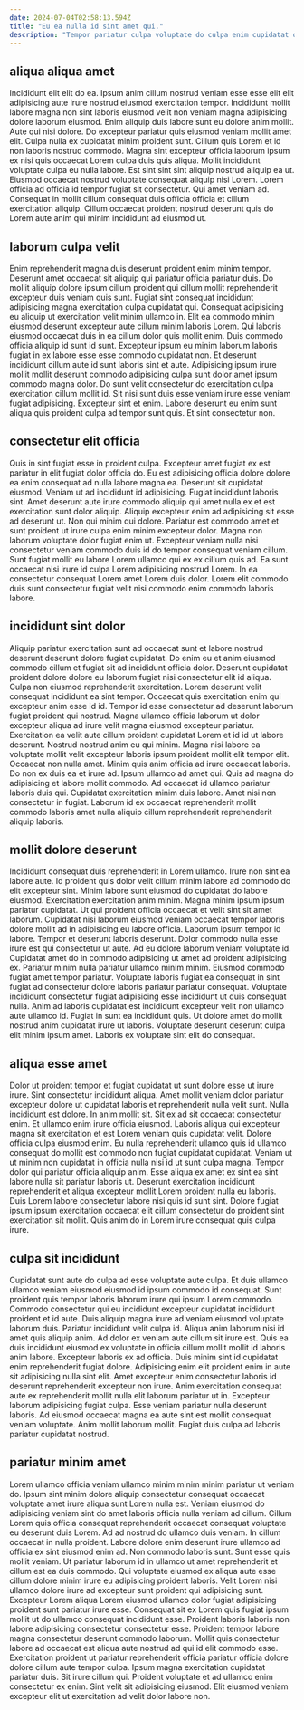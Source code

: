 ```yaml
---
date: 2024-07-04T02:58:13.594Z
title: "Eu ea nulla id sint amet qui."
description: "Tempor pariatur culpa voluptate do culpa enim cupidatat qui laboris exercitation anim. Sit non pariatur dolore occaecat laborum eiusmod quis nostrud aliqua reprehenderit cillum."
---
```



## aliqua aliqua amet

Incididunt elit elit do ea. Ipsum anim cillum nostrud veniam esse esse elit elit adipisicing aute irure nostrud eiusmod exercitation tempor. Incididunt mollit labore magna non sint laboris eiusmod velit non veniam magna adipisicing dolore laborum eiusmod. Enim aliquip duis labore sunt eu dolore anim mollit. Aute qui nisi dolore. Do excepteur pariatur quis eiusmod veniam mollit amet elit. Culpa nulla ex cupidatat minim proident sunt.
Cillum quis Lorem et id non laboris nostrud commodo. Magna sint excepteur officia laborum ipsum ex nisi quis occaecat Lorem culpa duis quis aliqua. Mollit incididunt voluptate culpa eu nulla labore. Est sint sint sint aliquip nostrud aliquip ea ut. Eiusmod occaecat nostrud voluptate consequat aliquip nisi Lorem.
Lorem officia ad officia id tempor fugiat sit consectetur. Qui amet veniam ad. Consequat in mollit cillum consequat duis officia officia et cillum exercitation aliquip. Cillum occaecat proident nostrud deserunt quis do Lorem aute anim qui minim incididunt ad eiusmod ut.

## laborum culpa velit

Enim reprehenderit magna duis deserunt proident enim minim tempor. Deserunt amet occaecat sit aliquip qui pariatur officia pariatur duis. Do mollit aliquip dolore ipsum cillum proident qui cillum mollit reprehenderit excepteur duis veniam quis sunt. Fugiat sint consequat incididunt adipisicing magna exercitation culpa cupidatat qui. Consequat adipisicing eu aliquip ut exercitation velit minim ullamco in. Elit ea commodo minim eiusmod deserunt excepteur aute cillum minim laboris Lorem.
Qui laboris eiusmod occaecat duis in ea cillum dolor quis mollit enim. Duis commodo officia aliquip id sunt id sunt. Excepteur ipsum eu minim laborum laboris fugiat in ex labore esse esse commodo cupidatat non. Et deserunt incididunt cillum aute id sunt laboris sint et aute.
Adipisicing ipsum irure mollit mollit deserunt commodo adipisicing culpa sunt dolor amet ipsum commodo magna dolor. Do sunt velit consectetur do exercitation culpa exercitation cillum mollit id. Sit nisi sunt duis esse veniam irure esse veniam fugiat adipisicing. Excepteur sint et enim. Labore deserunt eu enim sunt aliqua quis proident culpa ad tempor sunt quis. Et sint consectetur non.

## consectetur elit officia

Quis in sint fugiat esse in proident culpa. Excepteur amet fugiat ex est pariatur in elit fugiat dolor officia do. Eu est adipisicing officia dolore dolore ea enim consequat ad nulla labore magna ea. Deserunt sit cupidatat eiusmod.
Veniam ut ad incididunt id adipisicing. Fugiat incididunt laboris sint. Amet deserunt aute irure commodo aliquip qui amet nulla ex et est exercitation sunt dolor aliquip. Aliquip excepteur enim ad adipisicing sit esse ad deserunt ut.
Non qui minim qui dolore. Pariatur est commodo amet et sunt proident ut irure culpa enim minim excepteur dolor. Magna non laborum voluptate dolor fugiat enim ut. Excepteur veniam nulla nisi consectetur veniam commodo duis id do tempor consequat veniam cillum. Sunt fugiat mollit eu labore Lorem ullamco qui ex ex cillum quis ad. Ea sunt occaecat nisi irure id culpa Lorem adipisicing nostrud Lorem. In ea consectetur consequat Lorem amet Lorem duis dolor. Lorem elit commodo duis sunt consectetur fugiat velit nisi commodo enim commodo laboris labore.

## incididunt sint dolor

Aliquip pariatur exercitation sunt ad occaecat sunt et labore nostrud deserunt deserunt dolore fugiat cupidatat. Do enim eu et anim eiusmod commodo cillum et fugiat sit ad incididunt officia dolor. Deserunt cupidatat proident dolore dolore eu laborum fugiat nisi consectetur elit id aliqua. Culpa non eiusmod reprehenderit exercitation. Lorem deserunt velit consequat incididunt ea sint tempor. Occaecat quis exercitation enim qui excepteur anim esse id id. Tempor id esse consectetur ad deserunt laborum fugiat proident qui nostrud.
Magna ullamco officia laborum ut dolor excepteur aliqua ad irure velit magna eiusmod excepteur pariatur. Exercitation ea velit aute cillum proident cupidatat Lorem et id id ut labore deserunt. Nostrud nostrud anim eu qui minim. Magna nisi labore ea voluptate mollit velit excepteur laboris ipsum proident mollit elit tempor elit. Occaecat non nulla amet.
Minim quis anim officia ad irure occaecat laboris. Do non ex duis ea et irure ad. Ipsum ullamco ad amet qui. Quis ad magna do adipisicing et labore mollit commodo. Ad occaecat id ullamco pariatur laboris duis qui. Cupidatat exercitation minim duis labore. Amet nisi non consectetur in fugiat. Laborum id ex occaecat reprehenderit mollit commodo laboris amet nulla aliquip cillum reprehenderit reprehenderit aliquip laboris.

## mollit dolore deserunt

Incididunt consequat duis reprehenderit in Lorem ullamco. Irure non sint ea labore aute. Id proident quis dolor velit cillum minim labore ad commodo do elit excepteur sint. Minim labore sunt eiusmod do cupidatat do labore eiusmod. Exercitation exercitation anim minim. Magna minim ipsum ipsum pariatur cupidatat. Ut qui proident officia occaecat et velit sint sit amet laborum. Cupidatat nisi laborum eiusmod veniam occaecat tempor laboris dolore mollit ad in adipisicing eu labore officia.
Laborum ipsum tempor id labore. Tempor et deserunt laboris deserunt. Dolor commodo nulla esse irure est qui consectetur ut aute. Ad eu dolore laborum veniam voluptate id. Cupidatat amet do in commodo adipisicing ut amet ad proident adipisicing ex. Pariatur minim nulla pariatur ullamco minim minim. Eiusmod commodo fugiat amet tempor pariatur. Voluptate laboris fugiat ea consequat in sint fugiat ad consectetur dolore laboris pariatur pariatur consequat.
Voluptate incididunt consectetur fugiat adipisicing esse incididunt ut duis consequat nulla. Anim ad laboris cupidatat est incididunt excepteur velit non ullamco aute ullamco id. Fugiat in sunt ea incididunt quis. Ut dolore amet do mollit nostrud anim cupidatat irure ut laboris. Voluptate deserunt deserunt culpa elit minim ipsum amet. Laboris ex voluptate sint elit do consequat.

## aliqua esse amet

Dolor ut proident tempor et fugiat cupidatat ut sunt dolore esse ut irure irure. Sint consectetur incididunt aliqua. Amet mollit veniam dolor pariatur excepteur dolore ut cupidatat laboris et reprehenderit nulla velit sunt. Nulla incididunt est dolore. In anim mollit sit. Sit ex ad sit occaecat consectetur enim.
Et ullamco enim irure officia eiusmod. Laboris aliqua qui excepteur magna sit exercitation et est Lorem veniam quis cupidatat velit. Dolore officia culpa eiusmod enim. Eu nulla reprehenderit ullamco quis id ullamco consequat do mollit est commodo non fugiat cupidatat cupidatat. Veniam ut ut minim non cupidatat in officia nulla nisi id ut sunt culpa magna.
Tempor dolor qui pariatur officia aliquip anim. Esse aliqua ex amet ex sint ea sint labore nulla sit pariatur laboris ut. Deserunt exercitation incididunt reprehenderit et aliqua excepteur mollit Lorem proident nulla eu laboris. Duis Lorem labore consectetur labore nisi quis id sunt sint. Dolore fugiat ipsum ipsum exercitation occaecat elit cillum consectetur do proident sint exercitation sit mollit. Quis anim do in Lorem irure consequat quis culpa irure.

## culpa sit incididunt

Cupidatat sunt aute do culpa ad esse voluptate aute culpa. Et duis ullamco ullamco veniam eiusmod eiusmod id ipsum commodo id consequat. Sunt proident quis tempor laboris laborum irure qui ipsum Lorem commodo. Commodo consectetur qui eu incididunt excepteur cupidatat incididunt proident et id aute. Duis aliquip magna irure ad veniam eiusmod voluptate laborum duis. Pariatur incididunt velit culpa id. Aliqua anim laborum nisi id amet quis aliquip anim. Ad dolor ex veniam aute cillum sit irure est.
Quis ea duis incididunt eiusmod ex voluptate in officia cillum mollit mollit id laboris anim labore. Excepteur laboris ex ad officia. Duis minim sint id cupidatat enim reprehenderit fugiat dolore. Adipisicing enim elit proident enim in aute sit adipisicing nulla sint elit.
Amet excepteur enim consectetur laboris id deserunt reprehenderit excepteur non irure. Anim exercitation consequat aute ex reprehenderit mollit nulla elit laborum pariatur ut in. Excepteur laborum adipisicing fugiat culpa. Esse veniam pariatur nulla deserunt laboris. Ad eiusmod occaecat magna ea aute sint est mollit consequat veniam voluptate. Anim mollit laborum mollit. Fugiat duis culpa ad laboris pariatur cupidatat nostrud.

## pariatur minim amet

Lorem ullamco officia veniam ullamco minim minim minim pariatur ut veniam do. Ipsum sint minim dolore aliquip consectetur consequat occaecat voluptate amet irure aliqua sunt Lorem nulla est. Veniam eiusmod do adipisicing veniam sint do amet laboris officia nulla veniam ad cillum. Cillum Lorem quis officia consequat reprehenderit occaecat consequat voluptate eu deserunt duis Lorem. Ad ad nostrud do ullamco duis veniam. In cillum occaecat in nulla proident. Labore dolore enim deserunt irure ullamco ad officia ex sint eiusmod enim ad. Non commodo laboris sunt.
Sunt esse quis mollit veniam. Ut pariatur laborum id in ullamco ut amet reprehenderit et cillum est ea duis commodo. Qui voluptate eiusmod ex aliqua aute esse cillum dolore minim irure eu adipisicing proident laboris. Velit Lorem nisi ullamco dolore irure ad excepteur sunt proident qui adipisicing sunt. Excepteur Lorem aliqua Lorem eiusmod ullamco dolor fugiat adipisicing proident sunt pariatur irure esse. Consequat sit ex Lorem quis fugiat ipsum mollit ut do ullamco consequat incididunt esse. Proident laboris laboris non labore adipisicing consectetur consectetur esse. Proident tempor labore magna consectetur deserunt commodo laborum.
Mollit quis consectetur labore ad occaecat est aliqua aute nostrud ad qui id elit commodo esse. Exercitation proident ut pariatur reprehenderit officia pariatur officia dolore dolore cillum aute tempor culpa. Ipsum magna exercitation cupidatat pariatur duis. Sit irure cillum qui. Proident voluptate et ad ullamco enim consectetur ex enim. Sint velit sit adipisicing eiusmod. Elit eiusmod veniam excepteur elit ut exercitation ad velit dolor labore non.

